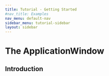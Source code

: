 ```yaml
---
title: Tutorial - Getting Started
#nav_title: Examples
nav_menu: default-nav
sidebar_menu: tutorial-sidebar
layout: sidebar
---
```

# The ApplicationWindow

## Introduction
